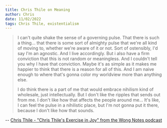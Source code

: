 ```yaml
---
title: Chris Thile on Meaning
author: Chris
date: 11/02/2022
tags: Chris Thile, existentialism
---
```


>I can't quite shake the sense of a governing pulse. That there is such a thing... that there is some sort of almighty pulse that we're all kind of moving to, whether we're aware of it or not. Sort of ostensibly, I'd say I'm an agnostic. And I live accordingly. But i also have a firm conviction that this is not random or meaningless. And I couldn't tell you why I have that conviction. Maybe it's as simple as it makes me happier to think that there is a reason for all of this. And I am naive enough to where that's gonna color my worldview more than anything else.
>
>
>I do think there is a part of me that would embrace nihilism kind of wholesale, just intellectually. But I don't like the ripples that sends out from me. I don't like how that affects the people around me... It's like, I can feel the pulse in a nihilistic place, but I'm not gonna put it there, because I don't like how that sounds.

-- [Chris Thile - "Chris Thile's Exercise in Joy" from the Wong Notes podcast](https://www.premierguitar.com/podcast/wong-notes/chris-thile-cory-wong-interview)
